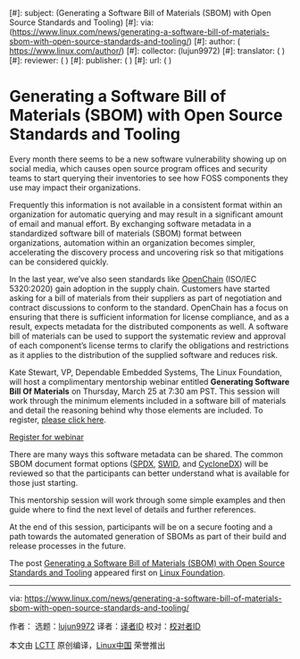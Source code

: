 [#]: subject: (Generating a Software Bill of Materials (SBOM) with Open Source Standards and Tooling)
[#]: via: (https://www.linux.com/news/generating-a-software-bill-of-materials-sbom-with-open-source-standards-and-tooling/)
[#]: author: ( https://www.linux.com/author/)
[#]: collector: (lujun9972)
[#]: translator: ( )
[#]: reviewer: ( )
[#]: publisher: ( )
[#]: url: ( )

Generating a Software Bill of Materials (SBOM) with Open Source Standards and Tooling
======

Every month there seems to be a new software vulnerability showing up on social media, which causes open source program offices and security teams to start querying their inventories to see how FOSS components they use may impact their organizations. 

Frequently this information is not available in a consistent format within an organization for automatic querying and may result in a significant amount of email and manual effort. By exchanging software metadata in a standardized software bill of materials (SBOM) format between organizations, automation within an organization becomes simpler, accelerating the discovery process and uncovering risk so that mitigations can be considered quickly. 

In the last year, we’ve also seen standards like [OpenChain][1] (ISO/IEC 5320:2020) gain adoption in the supply chain. Customers have started asking for a bill of materials from their suppliers as part of negotiation and contract discussions to conform to the standard. OpenChain has a focus on ensuring that there is sufficient information for license compliance, and as a result, expects metadata for the distributed components as well. A software bill of materials can be used to support the systematic review and approval of each component’s license terms to clarify the obligations and restrictions as it applies to the distribution of the supplied software and reduces risk. 

Kate Stewart, VP, Dependable Embedded Systems, The Linux Foundation, will host a complimentary mentorship webinar entitled **Generating Software Bill Of Materials** on Thursday, March 25 at 7:30 am PST. This session will work through the minimum elements included in a software bill of materials and detail the reasoning behind why those elements are included. To register, [please click here][2]. 

[Register for webinar][2]

There are many ways this software metadata can be shared. The common SBOM document format options ([SPDX][3], [SWID][4], and [CycloneDX][5]) will be reviewed so that the participants can better understand what is available for those just starting. 

This mentorship session will work through some simple examples and then guide where to find the next level of details and further references. 

At the end of this session, participants will be on a secure footing and a path towards the automated generation of SBOMs as part of their build and release processes in the future. 

The post [Generating a Software Bill of Materials (SBOM) with Open Source Standards and Tooling][6] appeared first on [Linux Foundation][7].

--------------------------------------------------------------------------------

via: https://www.linux.com/news/generating-a-software-bill-of-materials-sbom-with-open-source-standards-and-tooling/

作者：[][a]
选题：[lujun9972][b]
译者：[译者ID](https://github.com/译者ID)
校对：[校对者ID](https://github.com/校对者ID)

本文由 [LCTT](https://github.com/LCTT/TranslateProject) 原创编译，[Linux中国](https://linux.cn/) 荣誉推出

[a]: https://www.linux.com/author/
[b]: https://github.com/lujun9972
[1]: https://www.openchainproject.org/
[2]: https://linuxfoundation.org/webinars/generating-software-bill-of-materials/
[3]: https://github.com/spdx
[4]: https://csrc.nist.gov/projects/software-identification-swid/
[5]: https://cyclonedx.org/
[6]: https://www.linuxfoundation.org/en/blog/generating-a-software-bill-of-materials-sbom-with-open-source-standards-and-tooling/
[7]: https://www.linuxfoundation.org/
